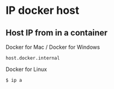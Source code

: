 # IP docker host

## Host IP from in a container

Docker for Mac / Docker for Windows

```
host.docker.internal
```

Docker for Linux

```
$ ip a
```
